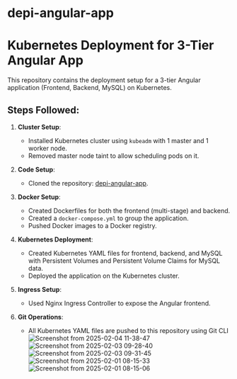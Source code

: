 # depi-angular-app
# Kubernetes Deployment for 3-Tier Angular App

This repository contains the deployment setup for a 3-tier Angular application (Frontend, Backend, MySQL) on Kubernetes.

## Steps Followed:
1. **Cluster Setup**:
   - Installed Kubernetes cluster using `kubeadm` with 1 master and 1 worker node.
   - Removed master node taint to allow scheduling pods on it.

2. **Code Setup**:
   - Cloned the repository: [depi-angular-app](https://github.com/marwansss/depi-angular-app).

3. **Docker Setup**:
   - Created Dockerfiles for both the frontend (multi-stage) and backend.
   - Created a `docker-compose.yml` to group the application.
   - Pushed Docker images to a Docker registry.

4. **Kubernetes Deployment**:
   - Created Kubernetes YAML files for frontend, backend, and MySQL with Persistent Volumes and Persistent Volume Claims for MySQL data.
   - Deployed the application on the Kubernetes cluster.

5. **Ingress Setup**:
   - Used Nginx Ingress Controller to expose the Angular frontend.

6. **Git Operations**:
   - All Kubernetes YAML files are pushed to this repository using Git CLI
![Screenshot from 2025-02-04 11-38-47](https://github.com/user-attachments/assets/a06320ca-53f7-4c45-98da-3396659c5685)
![Screenshot from 2025-02-03 09-28-40](https://github.com/user-attachments/assets/001fcb3f-8076-4f65-934a-2498687ae5cc)
![Screenshot from 2025-02-03 09-31-45](https://github.com/user-attachments/assets/ff97827d-8d04-4798-89e8-5426aaa1a64f)
![Screenshot from 2025-02-01 08-15-33](https://github.com/user-attachments/assets/9490a7aa-9302-48e3-b91b-4a7a95d5300a)
![Screenshot from 2025-02-01 08-15-06](https://github.com/user-attachments/assets/3cfca895-62d5-4b5a-89f6-6e89c1765be0)

